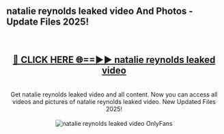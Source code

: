 <h2>natalie reynolds leaked video And Photos - Update Files 2025!</h2>
<br>
<div align="center">
<h2><a href="https://betterlinks.top/A2PfLJ" rel="nofollow">🔴 CLICK HERE 🌐==►► natalie reynolds leaked video</a></h2>
<br>
Get natalie reynolds leaked video and all content. Now you can access all videos and pictures of natalie reynolds leaked video. New Updated Files 2025!
<br>
<br>
<a href="https://betterlinks.top/A2PfLJ" rel="nofollow" data-target="animated-image.originalLink"><img src="https://i.imgur.com/dJHk4Zq.gif" alt="natalie reynolds leaked video OnlyFans" style="max-width: 100%; display: inline-block;" data-target="animated-image.originalImage"></a>
</div>
<br>